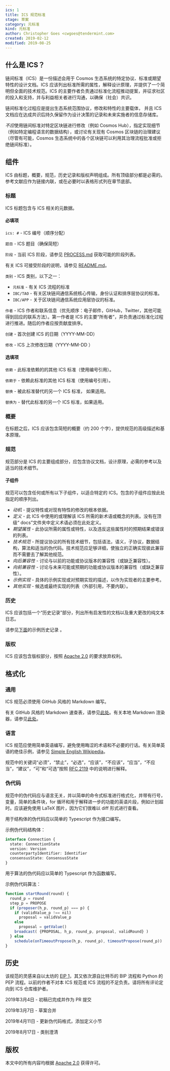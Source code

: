 ```yaml
---
ics: 1
title: ICS 规范标准
stage: 草案
category: 元标准
kind: 元标准
author: Christopher Goes <cwgoes@tendermint.com>
created: 2019-02-12
modified: 2019-08-25
---
```


## 什么是 ICS？

链间标准（ICS）是一份描述会用于 Cosmos 生态系统的特定协议、标准或期望特性的设计文档。ICS 应该列出标准所需的属性，解释设计原理，并提供了一个简明但全面的技术规范。ICS 的主要作者负责通过标准化流程推动提案，并征求社区的投入和支持，并与利益相关者进行沟通，以确保（社会）共识。

链间标准化过程应是提出生态系统范围协议，修改和特性的主要载体， 并且 ICS 文档应在达成共识后持久保留作为设计决策的记录和未来实施者的信息存储库。

*不应*使用链间标准对特定区块链进行修改（例如 Cosmos Hub），指定实现细节（例如特定编程语言的数据结构），或讨论有关现有 Cosmos 区块链的治理建议（尽管有可能，Cosmos 生态系统中的各个区块链可以利用其治理流程批准或拒绝链间标准）。

## 组件

ICS 由标题，概要，规范，历史记录和版权声明组成。所有顶级部分都是必需的。参考文献应作为链接内联，或在必要时以表格形式列在章节底部。

### 标题

ICS 标题包含与 ICS 相关的元数据。

#### 必填项

`ics: #` - ICS 编号（顺序分配）

`题目` - ICS 题目（确保简短）

`阶段` - 当前 ICS 阶段，请参见 [PROCESS.md]( ../../../../meta/PROCESS.md) 获取可能的阶段列表。

有关 ICS 可接受阶段的说明，请参见 [README.md](../../../../README.md)。

`类别` - ICS 类别，以下之一：

- `元标准` - 有关 ICS 流程的标准
- `IBC/TAO` - 有关区块链间通信系统核心传输，身份认证和排序层协议的标准。
- `IBC/APP` - 关于区块链间通信系统应用层协议的标准。

`作者` - ICS 作者和联系信息（优先顺序：电子邮件，GitHub，Twitter，其他可能得到回应的联系方法）。第一作者是 ICS 的主要“所有者”，并负责通过标准化过程进行推进。随后的作者应按贡献度排序。

`创建` - 首次创建 ICS 的日期（YYYY-MM-DD）

`修改` - ICS 上次修改日期（YYYY-MM-DD ）

#### 选填项

`依赖` - 此标准依赖的的其他 ICS 标准（使用编号引用）。

`依赖于` - 依赖此标准的其他 ICS 标准（使用编号引用）。

`替换` - 被此标准替代的另一个 ICS 标准， 如果适用。

`替换为` - 替代此标准的另一个 ICS 标准，如果适用。

### 概要

在标题之后，ICS 应该包含简短的概要（约 200 个字），提供规范的高级描述和基本原理。

### 规范

规范部分是 ICS 的主要组成部分，应包含协议文档，设计原理，必需的参考以及适当的技术细节。

#### 子组件

规范可以包含任何或所有以下子组件，以适合特定的 ICS。包含的子组件应按此处指定的顺序列出。

- *动机* - 提议特性或对现有特性的修改的根本依据。
- *定义* - 此 ICS 中使用的或理解该 ICS 所需的新术语或概念的列表。没有在顶级“ docs”文件夹中定义术语必须在此处定义。
- *期望属性* - 此协议所需的属性或特性，以及违反这些属性时的预期结果或错误的列表。
- *技术规范* - 所提议协议的所有技术细节，包括语法，语义，子协议，数据结构，算法和适当的伪代码。技术规范应足够详细，使独立的正确实现彼此兼容而不需要去了解其他规范。
- *向后兼容性* - 讨论与以前的功能或协议版本的兼容性（或缺乏兼容性）。
- *向前兼容性* - 讨论与未来可能或预期的功能或协议版本的兼容性（或缺乏兼容性）。
- *示例实现* - 具体的示例实现或对预期实现的描述，以作为实现者的主要参考。
- *其他实现* - 候选或最终实现的列表（外部引用，不要内联）。

### 历史

ICS 应该包括一个“历史记录”部分，列出所有启发性的文档以及重大更改的纯文本日志。

请参见[下面](#history-1)的示例历史记录 。

### 版权

ICS 应该包含版权部分，按照 [Apache 2.0](https://www.apache.org/licenses/LICENSE-2.0) 的要求放弃权利。

## 格式化

### 通用

ICS 规范必须使用 GitHub 风格的 Markdown 编写。

有关 GitHub 风格的 Markdown 速查表，请参见[此处](https://github.com/adam-p/markdown-here/wiki/Markdown-Cheatsheet)。有关本地 Markdown 渲染器，请参见[此处](https://github.com/joeyespo/grip)。

### 语言

ICS 规范应使用简单英语编写，避免使用晦涩的术语和不必要的行话。有关简单英语的绝佳示例，请参见 [Simple English Wikipedia](https://simple.wikipedia.org/wiki/Main_Page)。

规范中的关键词“必须”，“禁止”，“必选”，“应该”，“不应该”，“应当”，“不应当”，“建议”，“可”和“可选”按照 [RFC 2119](https://tools.ietf.org/html/rfc2119) 中的说明进行解释。

### 伪代码

规范中的伪代码应与语言无关，并以简单的命令式标准进行格式化，并带有行号，变量，简单的条件块，for 循环和用于解释进一步的功能的英语片段，例如计划超时。应该避免使用 LaTeX 图片，因为它们很难以 diff 形式进行查看。

用于结构体的伪代码应以简单的 Typescript 作为接口编写。

示例伪代码结构体：

```typescript
interface Connection {
  state: ConnectionState
  version: Version
  counterpartyIdentifier: Identifier
  consensusState: ConsensusState
}
```

用于算法的伪代码应以简单的 Typescript 作为函数编写。

示例伪代码算法：

```typescript
function startRound(round) {
  round_p = round
  step_p = PROPOSE
  if (proposer(h_p, round_p) === p) {
    if (validValue_p !== nil)
      proposal = validValue_p
    else
      proposal = getValue()
    broadcast( {PROPOSAL, h_p, round_p, proposal, validRound} )
  } else
    schedule(onTimeoutPropose(h_p, round_p), timeoutPropose(round_p))
}
```

## 历史

该规范的灵感来自以太坊的 [EIP 1](https://github.com/ethereum/EIPs/blob/master/EIPS/eip-1.md)，其又依次源自比特币的 BIP 流程和 Python 的 PEP 流程。以前的作者不对本 ICS 规范或 ICS 流程的不足负责。请将所有评论定向到 ICS 仓库维护者。

2019年3月4日 - 初稿已完成并作为 PR 提交

2019年3月7日 - 草案合并

2019年4月11日 - 更新伪代码格式，添加定义小节

2019年8月17日 - 类别澄清

## 版权

本文中的所有内容均根据 [Apache 2.0](https://www.apache.org/licenses/LICENSE-2.0) 获得许可。
